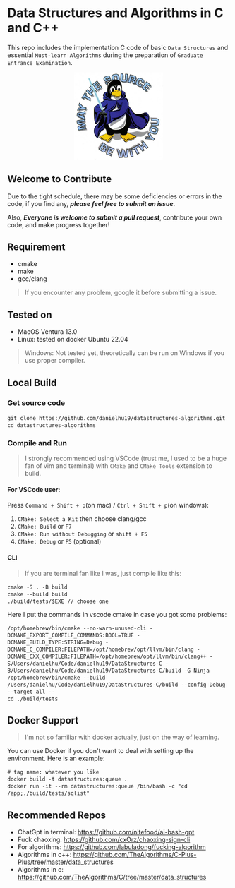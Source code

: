 # Data Structures and Algorithms in C and C++

This repo includes the implementation C code of basic `Data Structures` and essential `Must-learn Algorithms` during the preparation of `Graduate Entrance Examination`.

<p align="center">
<img src="https://raw.githubusercontent.com/danielhu19/mypicgocloud/master/img/202304172032097.jpeg" width="40%" height="40%">
</p>

## Welcome to Contribute

Due to the tight schedule, there may be some deficiencies or errors in the code, if you find any, **_please feel free to submit an issue_**.

Also, **_Everyone is welcome to submit a pull request_**, contribute your own code, and make progress together!

## Requirement

- cmake
- make
- gcc/clang

> If you encounter any problem, google it before submitting a issue.

## Tested on

- MacOS Ventura 13.0
- Linux: tested on docker Ubuntu 22.04

> Windows: Not tested yet, theoretically can be run on Windows if you use proper compiler.

## Local Build

### Get source code

```shell
git clone https://github.com/danielhu19/datastructures-algorithms.git
cd datastructures-algorithms
```

### Compile and Run

> I strongly recommended using VSCode (trust me, I used to be a huge fan of vim and terminal) with `CMake` and `CMake Tools` extension to build.

#### For VSCode user:

Press `Command + Shift + p`(on mac) / `Ctrl + Shift + p`(on windows):

1. `CMake: Select a Kit` then choose clang/gcc
2. `CMake: Build` or `F7`
3. `CMake: Run without Debugging` or `shift + F5`
4. `CMake: Debug` or `F5` (optional)

#### CLI

> If you are terminal fan like I was, just compile like this:

```shell
cmake -S . -B build
cmake --build build
./build/tests/$EXE // choose one
```

Here I put the commands in vscode cmake in case you got some problems:

```shell
/opt/homebrew/bin/cmake --no-warn-unused-cli -DCMAKE_EXPORT_COMPILE_COMMANDS:BOOL=TRUE -DCMAKE_BUILD_TYPE:STRING=Debug -DCMAKE_C_COMPILER:FILEPATH=/opt/homebrew/opt/llvm/bin/clang -DCMAKE_CXX_COMPILER:FILEPATH=/opt/homebrew/opt/llvm/bin/clang++ -S/Users/danielhu/Code/danielhu19/DataStructures-C -B/Users/danielhu/Code/danielhu19/DataStructures-C/build -G Ninja
/opt/homebrew/bin/cmake --build /Users/danielhu/Code/danielhu19/DataStructures-C/build --config Debug --target all --
cd ./build/tests
```

## Docker Support

> I'm not so familiar with docker actually, just on the way of learning.

You can use Docker if you don't want to deal with setting up the environment.
Here is an example:

```shell
# tag name: whatever you like
docker build -t datastructures:queue .
docker run -it --rm datastructures:queue /bin/bash -c "cd /app;./build/tests/sqlist"
```

## Recommended Repos

- ChatGpt in terminal: https://github.com/nitefood/ai-bash-gpt
- Fuck chaoxing: https://github.com/cxOrz/chaoxing-sign-cli
- For algorithms: https://github.com/labuladong/fucking-algorithm
- Algorithms in c++: https://github.com/TheAlgorithms/C-Plus-Plus/tree/master/data_structures
- Algorithms in c: https://github.com/TheAlgorithms/C/tree/master/data_structures
